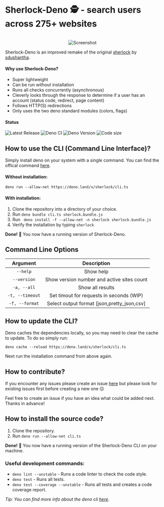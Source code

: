# Sherlock-Deno 🕵️ - search users across 275+ websites
<p align="center">
  <br>
  <img alt="Screenshot" src="https://github.com/checkerschaf/sherlock-deno/raw/master/screenshot.png" />
  <br>
</p>

Sherlock-Deno is an improved remake of the original [sherlock](https://github.com/sdushantha/sherlock) by [sdushantha](https://github.com/sdushantha).

#### Why use Sherlock-Deno?
- Super lightweight
- Can be run without installation
- Runs all checks concurrently (asynchronous)
- Cleverly looks through the response to determine if a user has an account (status code, redirect, page content)
- Follows HTTP(S) redirections
- Only uses the two deno standard modules (colors, flags)

#### Status
![Latest Release](https://img.shields.io/github/release/checkerschaf/sherlock-deno.svg?color=bright_green&label=Latest%20Release)
![Deno CI](https://img.shields.io/github/workflow/status/checkerschaf/sherlock-deno/Deno%20CI?label=Deno%20CI&logo=GitHub)
![Deno Version](https://img.shields.io/badge/Deno%20Version-1.4-bright_green?logo=deno)
![Code size](https://img.shields.io/github/languages/code-size/checkerschaf/sherlock-deno?label=Code%20Size)

## How to use the CLI (Command Line Interface)?
Simply install deno on your system with a single command. You can find the offical command [here](https://deno.land/#installation).

#### Without installation:
`deno run --allow-net https://deno.land/x/sherlock/cli.ts`

#### With installation:
1. Clone the repository into a directory of your choice.
2. Run `deno bundle cli.ts sherlock.bundle.js`
3. Run ` deno install -f --allow-net -n sherlock sherlock.bundle.js`
4. Verify the installation by typing `sherlock`

**Done!** 🎉 You now have a running version of Sherlock-Deno.

## Command Line Options
| Argument | Description |
|:-:|:-:|
| `--help` | Show help |
| `--version` | Show version number and active sites count |
| `-a, --all` | Show all results |
| `-t, --timeout` | Set timout for requests in seconds (WIP) |
| `-f, --format` | Select output format [json,pretty_json,csv] |

## How to update the CLI?
Deno caches the dependencies locally, so you may need to clear the cache to update. To do so simply run:

`deno cache --reload https://deno.land/x/sherlock/cli.ts`

Next run the installation command from above again.

## How to contribute?
If you encounter any issues please create an issue [here](https://github.com/checkerschaf/sherlock-deno/issues) but please look for existing issues first before creating a new one 😉

Feel free to create an issue if you have an idea what could be added next. Thanks in advance!

## How to install the source code?
1. Clone the repository.
2. Run `deno run --allow-net cli.ts`

**Done!** 🎉 You now have a running version of the Sherlock-Deno CLI on your machine.

### Useful development commands:
- `deno lint --unstable` - Runs a code linter to check the code style.
- `deno test` - Runs all tests.
- `deno test --coverage --unstable` - Runs all tests and creates a code coverage report.

*Tip: You can find more info about the deno cli [here](https://deno.land/manual/getting_started/command_line_interface).*
